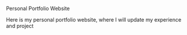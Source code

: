Personal Portfolio Website

Here is my personal portfolio website, where I will update my experience and project
